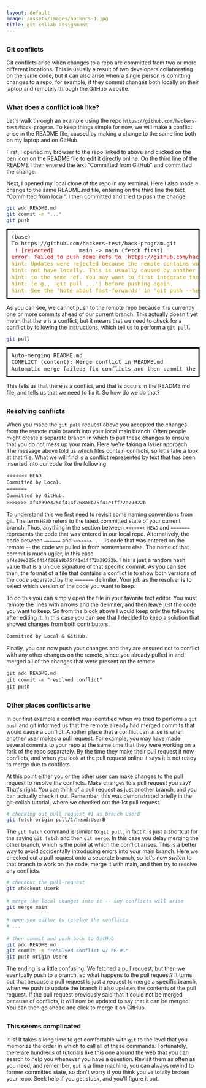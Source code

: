 ```yaml
---
layout: default
image: /assets/images/hackers-1.jpg
title: git collab assignment
---
```


<style>
h2 {
    margin-top: 30px;
}
h3 {
    margin-top: 30px;
}
pre {
    line-height: 1.25em;
}
pre code {
    font-size: 0.9em;
}
</style>


### Git conflicts
Git conflicts arise when changes to a repo are committed from two or more
different locations. This is usually a result of two developers collaborating
on the same code, but it can also arise when a single person is comitting 
changes to a repo, for example, if they commit changes both locally on their
laptop and remotely through the GitHub website. 

### What does a conflict look like?
Let's walk through an example using the repo `https://github.com/hackers-test/hack-program`. To keep things simple for now, we will make a conflict arise 
in the README file, caused by making a change to the same line both on my 
laptop and on GitHub. 

First, I opened my browser to the repo linked to above and clicked on the 
pen icon on the README file to edit it directly online. On the third line
of the README I then entered the text "Committed from GitHub" and committed
the change.

Next, I opened my local clone of the repo in my terminal. Here I also made
a change to the same README.md file, entering on the third line the text
"Committed from local". I then committed and tried to push the change.

```bash
git add README.md
git commit -m "..."
git push
```
<pre style="padding:10px; border: solid black">(base) 
To https://github.com/hackers-test/hack-program.git
 <font color="#CC0000">! [rejected]       </font> main -&gt; main (fetch first)
<font color="#CC0000">error: failed to push some refs to &apos;https://github.com/hackers-test/hack-program.git&apos;</font>
<font color="#C4A000">hint: Updates were rejected because the remote contains work that you do</font>
<font color="#C4A000">hint: not have locally. This is usually caused by another repository pushing</font>
<font color="#C4A000">hint: to the same ref. You may want to first integrate the remote changes</font>
<font color="#C4A000">hint: (e.g., &apos;git pull ...&apos;) before pushing again.</font>
<font color="#C4A000">hint: See the &apos;Note about fast-forwards&apos; in &apos;git push --help&apos; for details.</font>
</pre>


As you can see, we cannot push to the remote repo because it is currently one
or more commits ahead of our current branch. This actually doesn't yet mean 
that there is a conflict, but it means that we need to *check* for a conflict
by following the instructions, which tell us to perform a `git pull`. 

```bash
git pull
```
<pre style="padding: 10px; border: black solid">
Auto-merging README.md
CONFLICT (content): Merge conflict in README.md
Automatic merge failed; fix conflicts and then commit the result.
</pre>

This tells us that there is a conflict, and that is occurs in the README.md
file, and tells us that we need to fix it. So how do we do that?

### Resolving conflicts
When you made the `git pull` request above you accepted the changes from the 
remote main branch into your local main branch. Often people might create a
separate branch in which to pull these changes to ensure that you do not mess
up your main. Here we're taking a lazier approach. The message above told us
which files contain conflicts, so let's take a look at that file. What we 
will find is a conflict represented by text that has been inserted into our
code like the following:

```
<<<<<<< HEAD
Committed by Local.
=======
Committed by GitHub.
>>>>>>> af4e39e325cf414f268a0b75f41e1ff72a29322b
```

To understand this we first need to revisit some naming conventions from git. 
The term `HEAD` refers to the latest committed state of your current branch. 
Thus, anything in the section between `<<<<<<< HEAD` and `=======` represents
the code that was entered in our local repo. Alternatively, the code between 
`======` and `>>>>>>> ...` is code that was entered on the remote -- the code
we pulled in from somewhere else. The name of that commit is much uglier, in 
this case `af4e39e325cf414f268a0b75f41e1ff72a29322b`. This is just a random
hash value that is a unique signature of that specific commit. As you can 
see then, the format of a file that contains a conflict is to show both versions
of the code separated by the `=======` delimiter. Your job as the resolver is
to select which version of the code you want to keep.

To do this you can simply open the file in your favorite text editor. You must
remote the lines with arrows and the delimiter, and then leave just the code
you want to keep. So from the block above I would keep only the following 
after editing it. In this case you can see that I decided to keep a solution
that showed changes from both contributors. 

```
Committed by Local & GitHub.
```

Finally, you can now push your changes and they are ensured not to conflict
with any other changes on the remote, since you already pulled in and merged
all of the changes that were present on the remote.
```
git add README.md
git commit -m "resolved conflict"
git push
```

### Other places conflicts arise
In our first example a conflict was identified when we tried to perform a 
`git push` and git informed us that the remote already had merged commits that
would cause a conflict. Another place that a conflict can arise is when 
another user makes a pull request. For example, you may have made several commits
to your repo at the same time that they were working on a fork of the repo 
separately. By the time they make their pull request it now conflicts, and 
when you look at the pull request online it says it is not ready to merge due
to conflicts. 

At this point either you or the other user can make changes to the pull request
to resolve the conflicts. Make changes to a pull request you say? That's right.
You can think of a pull request as just another branch, and you can actually 
check it out. Remember, this was demonstrated briefly in the git-collab tutorial, 
where we checked out the 1st pull request.

```bash
# checking out pull request #1 as branch UserB
git fetch origin pull/1/head:UserB
```

The `git fetch` command is similar to `git pull`, in fact it is just a shortcut
for the saying `git fetch` and then `git merge`. In this case you delay merging
the other branch, which is the point at which the conflict arises. This is a
better way to avoid accidentally introducing errors into your main branch. Here
we checked out a pull request onto a separate branch, so let's now *switch* to 
that branch to work on the code, merge it with main, and then try to resolve 
any conflicts. 

```bash
# checkout the pull-request
git checkout UserB

# merge the local changes into it -- any conflicts will arise
git merge main

# open you editor to resolve the conflicts
# ...

# then commit and push back to GitHub
git add README.md
git commit -m "resolved conflict w/ PR #1"
git push origin UserB
```

The ending is a little confusing. We fetched a pull request, but then we 
eventually push to a branch, so what happens to the pull request? It turns
out that because a pull request is just a request to merge a specific branch,
when we push to update the branch it also updates the contents of the pull 
request. If the pull request previously said that it could not be merged 
because of conflicts, it will now be updated to say that it can be merged.
You can then go ahead and click to merge it on GitHub.


### This seems complicated
It is! It takes a long time to get comfortable with `git` to the level that 
you memorize the order in which to call all of these commands. Fortunately, 
there are hundreds of tutorials like this one around the web that you can 
search to help you whenever you have a question. Revisit them as often as you
need, and remember, `git` is a time machine, you can always rewind to former
committed state, so don't worry if you think you've totally broken your repo.
Seek help if you get stuck, and you'll figure it out.
